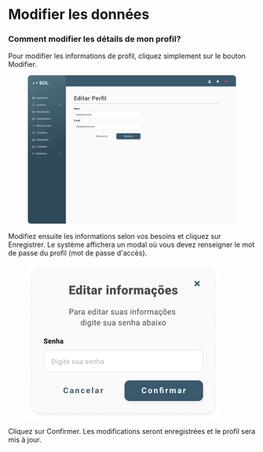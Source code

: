 # Modifier les données

### Comment modifier les détails de mon profil?

Pour modifier les informations de profil, cliquez simplement sur le bouton Modifier.

<figure><img src="../../../.gitbook/assets/Perfil (1).png" alt=""><figcaption></figcaption></figure>

Modifiez ensuite les informations selon vos besoins et cliquez sur Enregistrer. Le système affichera un modal où vous devez renseigner le mot de passe du profil (mot de passe d'accès).

<figure><img src="../../../.gitbook/assets/Editar informações.png" alt=""><figcaption></figcaption></figure>

Cliquez sur Confirmer. Les modifications seront enregistrées et le profil sera mis à jour.
